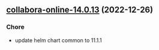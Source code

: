 

## [collabora-online-14.0.13](https://github.com/truecharts/charts/compare/collabora-online-14.0.12...collabora-online-14.0.13) (2022-12-26)

### Chore

- update helm chart common to 11.1.1
  
  
